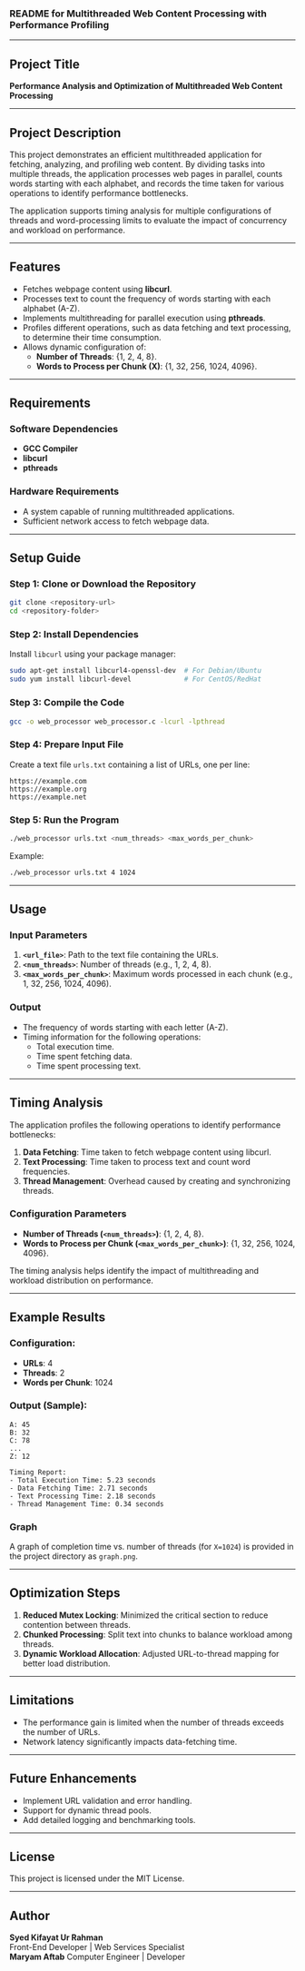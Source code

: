 ### README for Multithreaded Web Content Processing with Performance Profiling  

---

## Project Title  
**Performance Analysis and Optimization of Multithreaded Web Content Processing**  

---

## Project Description  
This project demonstrates an efficient multithreaded application for fetching, analyzing, and profiling web content. By dividing tasks into multiple threads, the application processes web pages in parallel, counts words starting with each alphabet, and records the time taken for various operations to identify performance bottlenecks.  

The application supports timing analysis for multiple configurations of threads and word-processing limits to evaluate the impact of concurrency and workload on performance.  

---

## Features  
- Fetches webpage content using **libcurl**.  
- Processes text to count the frequency of words starting with each alphabet (A-Z).  
- Implements multithreading for parallel execution using **pthreads**.  
- Profiles different operations, such as data fetching and text processing, to determine their time consumption.  
- Allows dynamic configuration of:  
  - **Number of Threads**: {1, 2, 4, 8}.  
  - **Words to Process per Chunk (X)**: {1, 32, 256, 1024, 4096}.  

---

## Requirements  
### Software Dependencies  
- **GCC Compiler**  
- **libcurl**  
- **pthreads**  

### Hardware Requirements  
- A system capable of running multithreaded applications.  
- Sufficient network access to fetch webpage data.  

---

## Setup Guide  

### Step 1: Clone or Download the Repository  
```bash  
git clone <repository-url>  
cd <repository-folder>  
```  

### Step 2: Install Dependencies  
Install `libcurl` using your package manager:  
```bash  
sudo apt-get install libcurl4-openssl-dev  # For Debian/Ubuntu  
sudo yum install libcurl-devel             # For CentOS/RedHat  
```  

### Step 3: Compile the Code  
```bash  
gcc -o web_processor web_processor.c -lcurl -lpthread  
```  

### Step 4: Prepare Input File  
Create a text file `urls.txt` containing a list of URLs, one per line:  
```text  
https://example.com  
https://example.org  
https://example.net  
```  

### Step 5: Run the Program  
```bash  
./web_processor urls.txt <num_threads> <max_words_per_chunk>  
```  
Example:  
```bash  
./web_processor urls.txt 4 1024  
```  

---

## Usage  

### Input Parameters  
1. **`<url_file>`**: Path to the text file containing the URLs.  
2. **`<num_threads>`**: Number of threads (e.g., 1, 2, 4, 8).  
3. **`<max_words_per_chunk>`**: Maximum words processed in each chunk (e.g., 1, 32, 256, 1024, 4096).  

### Output  
- The frequency of words starting with each letter (A-Z).  
- Timing information for the following operations:  
  - Total execution time.  
  - Time spent fetching data.  
  - Time spent processing text.  

---

## Timing Analysis  
The application profiles the following operations to identify performance bottlenecks:  
1. **Data Fetching**: Time taken to fetch webpage content using libcurl.  
2. **Text Processing**: Time taken to process text and count word frequencies.  
3. **Thread Management**: Overhead caused by creating and synchronizing threads.  

### Configuration Parameters  
- **Number of Threads (`<num_threads>`)**: {1, 2, 4, 8}.  
- **Words to Process per Chunk (`<max_words_per_chunk>`)**: {1, 32, 256, 1024, 4096}.  

The timing analysis helps identify the impact of multithreading and workload distribution on performance.  

---

## Example Results  

### Configuration:  
- **URLs**: 4  
- **Threads**: 2  
- **Words per Chunk**: 1024  

### Output (Sample):  
```text  
A: 45  
B: 32  
C: 78  
...  
Z: 12  

Timing Report:  
- Total Execution Time: 5.23 seconds  
- Data Fetching Time: 2.71 seconds  
- Text Processing Time: 2.18 seconds  
- Thread Management Time: 0.34 seconds  
```  

### Graph  
A graph of completion time vs. number of threads (for `X=1024`) is provided in the project directory as `graph.png`.  

---

## Optimization Steps  
1. **Reduced Mutex Locking**: Minimized the critical section to reduce contention between threads.  
2. **Chunked Processing**: Split text into chunks to balance workload among threads.  
3. **Dynamic Workload Allocation**: Adjusted URL-to-thread mapping for better load distribution.  

---

## Limitations  
- The performance gain is limited when the number of threads exceeds the number of URLs.  
- Network latency significantly impacts data-fetching time.  

---

## Future Enhancements  
- Implement URL validation and error handling.  
- Support for dynamic thread pools.  
- Add detailed logging and benchmarking tools.  

---

## License  
This project is licensed under the MIT License.  

---

## Author  
**Syed Kifayat Ur Rahman**  
Front-End Developer | Web Services Specialist  
**Maryam Aftab** 
Computer Engineer | Developer